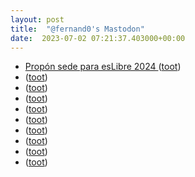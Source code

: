 ```yaml
---
layout: post
title:  "@fernand0's Mastodon"
date:  2023-07-02 07:21:37.403000+00:00
---
```

*  [Propón sede para esLibre 2024   ](https://eslib.re/2024/propon-sede) ([toot](https://mastodon.social/@fernand0/110643281749726888))
*  [ ](https://masto.es/@aperalesf) ([toot](https://mastodon.social/@fernand0/110642983690028122))
*  [ ](https://neue.city/users/rtfm) ([toot](https://mastodon.social/@fernand0/110641090045546454))
*  [ ](https://mastodon.social/users/fernand0/statuses/110640986517561281/activity) ([toot](https://mastodon.social/users/fernand0/statuses/110640986517561281/activity))
*  [ ](https://neue.city/users/rtfm) ([toot](https://mastodon.social/@fernand0/110640985260891012))
*  [ ](https://paquita.masto.host/@irisvankirsten) ([toot](https://mastodon.social/@fernand0/110640982214892275))
*  [ ](https://mastodon.social/@mrebollo) ([toot](https://mastodon.social/@fernand0/110640979921810736))
*  [ ](https://mastodon.online/@c3po) ([toot](https://mastodon.social/@fernand0/110640976041745216))
*  [ ](https://nixnet.social/users/sl1200) ([toot](https://mastodon.social/@fernand0/110640974378807077))
*  [ ](https://masto.es/@aperalesf) ([toot](https://mastodon.social/@fernand0/110640248709081920))
